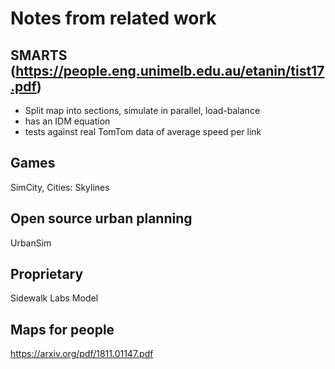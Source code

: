 # Notes from related work

## SMARTS (https://people.eng.unimelb.edu.au/etanin/tist17.pdf)

- Split map into sections, simulate in parallel, load-balance
- has an IDM equation
- tests against real TomTom data of average speed per link

## Games

SimCity, Cities: Skylines

## Open source urban planning

UrbanSim

## Proprietary

Sidewalk Labs Model

## Maps for people

https://arxiv.org/pdf/1811.01147.pdf
